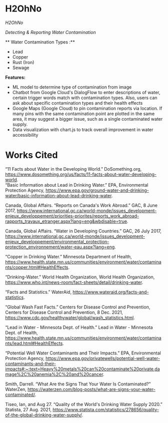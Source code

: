 # H2OhNo

_H2OhNo_

_Detecting & Reporting Water Contamination_

** Water Contamination Types :**
* Lead
* Copper
* Rust (Iron)
* Sewage

**Features:**
* ML model to determine type of contamination from image
* Chatbot from Google Cloud's DialogFlow to enter descriptions of water, certain trigger words match with contamination types. Also, users can ask about specific contamination types and their health effects
* Google Maps (Google Cloud) to pin contamination reports via location. If many pins with the same contamination point are plotted in the same area, it may suggest a bigger issue, such as a single contaminated water supply.
* Data visualization with chart.js to track overall improvement in water accessibility


# Works Cited
“11 Facts about Water in the Developing World.” DoSomething.org, https://www.dosomething.org/us/facts/11-facts-about-water-developing-world.   
“Basic Information about Lead in Drinking Water.” EPA, Environmental Protection Agency, https://www.epa.gov/ground-water-and-drinking-water/basic-information-about-lead-drinking-water. 

Canada, Global Affairs. “Reports on Canada's Work Abroad.” GAC, 8 June 2017, https://www.international.gc.ca/world-monde/issues_development-enjeux_developpement/priorities-priorites/reports_work_abroad-rapports_travaux_etranger.aspx?lang=eng&wbdisable=true.  

Canada, Global Affairs. “Water in Developing Countries.” GAC, 26 July 2017, https://www.international.gc.ca/world-monde/issues_development-enjeux_developpement/environmental_protection-protection_environnement/water-eau.aspx?lang=eng.   

“Copper in Drinking Water.” Minnesota Department of Health, https://www.health.state.mn.us/communities/environment/water/contaminants/copper.html#HealthEffects.  

“Drinking-Water.” World Health Organization, World Health Organization, https://www.who.int/news-room/fact-sheets/detail/drinking-water.  

“Facts and Statistics.” WaterAid, https://www.wateraid.org/facts-and-statistics.   

“Global Wash Fast Facts.” Centers for Disease Control and Prevention, Centers for Disease Control and Prevention, 8 Dec. 2021, https://www.cdc.gov/healthywater/global/wash_statistics.html.  

“Lead in Water - Minnesota Dept. of Health.” Lead in Water - Minnesota Dept. of Health, https://www.health.state.mn.us/communities/environment/water/contaminants/lead.html#HealthEffects.  

“Potential Well Water Contaminants and Their Impacts.” EPA, Environmental Protection Agency, https://www.epa.gov/privatewells/potential-well-water-contaminants-and-their-impacts#:~:text=Heavy%20metals%20can%20contaminate%20private,damage%2C%20anemia%2C%20and%20cancer. 

Smith, Darrell. “What Are the Signs That Your Water Is Contaminated?” WaterZen, https://waterzen.com/blog-posts/what-are-signs-your-water-contaminated/.  

Tiseo, Ian, and Aug 27. “Quality of the World's Drinking Water Supply 2020.” Statista, 27 Aug. 2021, https://www.statista.com/statistics/278656/quality-of-the-global-drinking-water-supply/. 


  

